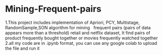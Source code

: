 # Mining-Frequent-pairs
<p>1.This project includes implementation of Apriori, PCY, Multistage, RandomSample,SON algorithm for mining &nbsp;&nbsp;frequent pairs (pairs of data appears more than a threshold) retail and netflix dataset, It find pairs of product frequently bought together or movies frequently watched together<br>
2.all my code are in .ipynb format, you can use any google colab to upload the file and run it<br></p>
  
